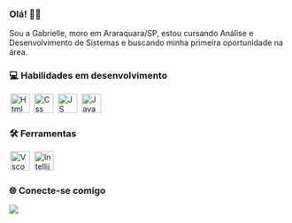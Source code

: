 ### Olá! 🧙‍♀️
Sou a Gabrielle, moro em Araraquara/SP, estou cursando Análise e Desenvolvimento de Sistemas e buscando minha primeira oportunidade na área.

### 💻 Habilidades em desenvolvimento

<img src="https://cdn.jsdelivr.net/gh/devicons/devicon/icons/html5/html5-original.svg" alt="Html" width="35" heigth="40" style="max-width:100%; margin: 0 2px;"></img>
<img src="https://cdn.jsdelivr.net/gh/devicons/devicon/icons/css3/css3-original.svg" alt="Css" width="35" heigth="40" style="max-width:100%; margin: 0 2px;"></img>
<img src="https://cdn.jsdelivr.net/gh/devicons/devicon/icons/javascript/javascript-original.svg" alt="JS" width="35" heigth="40" style="max-width:100%; margin: 0 2px;"></img>
<img src="https://cdn.jsdelivr.net/gh/devicons/devicon/icons/java/java-original.svg" alt="Java" width="35" heigth="40" style="max-width:100%; margin: 0 2px;"></img>

### 🛠️ Ferramentas

<img src="https://cdn.jsdelivr.net/gh/devicons/devicon/icons/vscode/vscode-original.svg" alt="Vscode" width="35" heigth="40" style="max-width:100%; margin: 0 2px;"></img>
<img src="https://cdn.jsdelivr.net/gh/devicons/devicon/icons/intellij/intellij-original.svg" alt="Intellij" width="35" heigth="40" style="max-width:100%; margin: 0 2px;"></img>

### 🌐 Conecte-se comigo

<a href="https://www.linkedin.com/in/gabrielle-duarte-5b41331a0" target="_blank"><img loading="lazy" src="https://img.shields.io/badge/-LinkedIn-%230077B5?style=for-the-badge&logo=linkedin&logoColor=white" target="_blank"></a>
